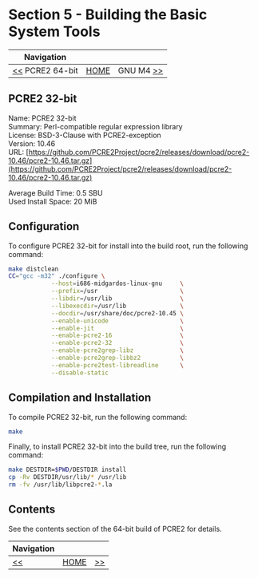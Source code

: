 # Section 5 - Building the Basic System Tools

| Navigation |||
| --- | --- | ---: |
| [<<](./PCRE264bit.md) PCRE2 64-bit | [HOME](../README.md) | GNU M4 [>>](./GNUM4.md) |

## PCRE2 32-bit

Name: PCRE2 32-bit<br />
Summary: Perl-compatible regular expression library<br />
License: BSD-3-Clause with PCRE2-exception<br />
Version: 10.46<br />
URL: [https://github.com/PCRE2Project/pcre2/releases/download/pcre2-10.46/pcre2-10.46.tar.gz](https://github.com/PCRE2Project/pcre2/releases/download/pcre2-10.46/pcre2-10.46.tar.gz)<br />

Average Build Time: 0.5 SBU<br />
Used Install Space: 20 MiB<br />

## Configuration

To configure PCRE2 32-bit for install into the build root, run the following command:

```bash
make distclean
CC="gcc -m32" ./configure \
            --host=i686-midgardos-linux-gnu     \
            --prefix=/usr                       \
            --libdir=/usr/lib                   \
            --libexecdir=/usr/lib               \
            --docdir=/usr/share/doc/pcre2-10.45 \
            --enable-unicode                    \
            --enable-jit                        \
            --enable-pcre2-16                   \
            --enable-pcre2-32                   \
            --enable-pcre2grep-libz             \
            --enable-pcre2grep-libbz2           \
            --enable-pcre2test-libreadline      \
            --disable-static
```

## Compilation and Installation

To compile PCRE2 32-bit, run the following command:

```bash
make
```

Finally, to install PCRE2 32-bit into the build tree, run the following command:

```bash
make DESTDIR=$PWD/DESTDIR install
cp -Rv DESTDIR/usr/lib/* /usr/lib
rm -fv /usr/lib/libpcre2-*.la
```

## Contents

See the contents section of the 64-bit build of PCRE2 for details.

| Navigation |||
| --- | --- | ---: |
| [<<](./$PREVIOUS_PAGE.md) | [HOME](../README.md) | [>>](./$NEXT_PAGE.md) |
